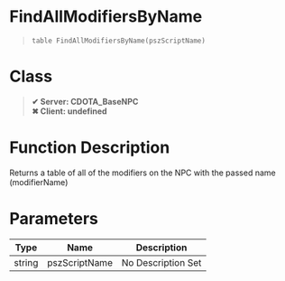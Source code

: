 # FindAllModifiersByName
> `table FindAllModifiersByName(pszScriptName)`
# Class
> __✔ Server: CDOTA_BaseNPC__  
> __✖ Client: undefined__  
# Function Description
Returns a table of all of the modifiers on the NPC with the passed name (modifierName)
# Parameters
Type|Name|Description
--|--|--
string|pszScriptName|No Description Set
